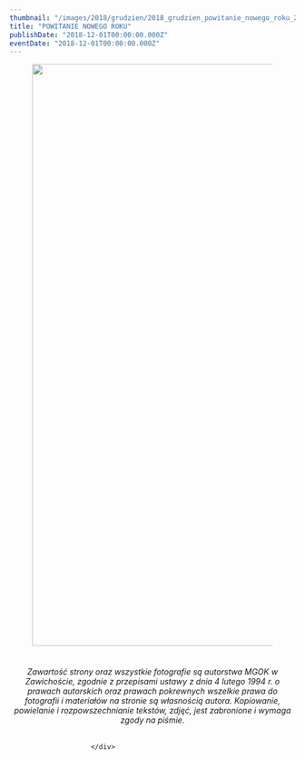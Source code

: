 ```yaml
---
thumbnail: "/images/2018/grudzien/2018_grudzien_powitanie_nowego_roku_2018_12_powitanie_nowego_roku_plakat_sylwester-1-762x1024.jpg"
title: "POWITANIE NOWEGO ROKU"
publishDate: "2018-12-01T00:00:00.000Z"
eventDate: "2018-12-01T00:00:00.000Z"
---
```


<div class="entry-content">
							
							
<figure class="wp-block-image"><img fetchpriority="high" decoding="async" width="762" height="1024" src="/images/2018/grudzien/2018_grudzien_powitanie_nowego_roku_2018_12_powitanie_nowego_roku_plakat_sylwester-1-762x1024.jpg" alt="" class="wp-image-6305" srcset="/images/2018/grudzien/plakat_sylwester-1.jpg 762w, /images/2018/grudzien/plakat_sylwester-1-223x300.jpg 223w" sizes="(max-width: 762px) 100vw, 762px"></figure>



<h6 class="wp-block-heading" style="text-align:center"> <br><em>Zawartość strony oraz wszystkie  fotografie są autorstwa MGOK w  Zawichoście, zgodnie z przepisami ustawy  z dnia 4 lutego 1994 r. o  prawach autorskich oraz prawach pokrewnych  wszelkie prawa do fotografii i  materiałów na stronie są własnością  autora. Kopiowanie, powielanie i  rozpowszechnianie tekstów, zdjęć, jest  zabronione i wymaga zgody na  piśmie.</em> </h6>
						
						</div>
